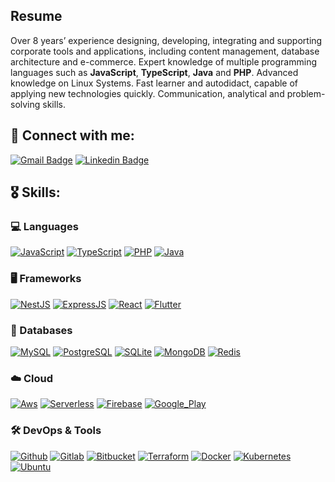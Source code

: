 ## Resume

Over 8 years’ experience designing, developing, integrating and supporting corporate tools and applications, including content management, database architecture and e-commerce. Expert knowledge of multiple programming languages such as **JavaScript**, **TypeScript**, **Java** and **PHP**. Advanced knowledge on Linux Systems. Fast learner and autodidact, capable of applying new technologies quickly. Communication, analytical and problem-solving skills.

## 🔗 Connect with me:
[![Gmail Badge](https://img.shields.io/badge/-Email-D14836?logo=Gmail&logoColor=white&link=cleider87@gmail.com)](mailto:cleider87@gmail.com)
[![Linkedin Badge](https://img.shields.io/badge/-Cleider%20Herrera-blue?logo=Linkedin&logoColor=white&link=https://www.linkedin.com/in/cleiderherrera/)](https://www.linkedin.com/in/cleiderherrera/)


## 🎖️ Skills:

### 💻 Languages
[![JavaScript](https://img.shields.io/badge/-JavaScript-grey?logo=javascript)](#)
[![TypeScript](https://img.shields.io/badge/-TypeScript-white?logo=typescript)](#)
[![PHP](https://img.shields.io/badge/-Php-4F5B93?logo=PHP&logoColor=white)](#)
[![Java](https://img.shields.io/badge/-Java-orange?logo=openjdk)](#)

### 🖥️  Frameworks
[![NestJS](https://img.shields.io/badge/-NestJS-ea2845?logo=NestJS)](#)
[![ExpressJS](https://img.shields.io/badge/-Express-green?logo=Express)](#)
[![React](https://img.shields.io/badge/-React-blue?logo=React)](#)
[![Flutter](https://img.shields.io/badge/-Flutter-0468d7?logo=Flutter)](#)

### 🔮 Databases
[![MySQL](https://img.shields.io/badge/-MySQL-blue?logo=Mysql&logoColor=white)](#)
[![PostgreSQL](https://img.shields.io/badge/-PostgreSQL-316192?logo=PostgreSQL&logoColor=white)](#)
[![SQLite](https://img.shields.io/badge/-SQLite-07405E?logo=SQLite&logoColor=white)](#)
[![MongoDB](https://img.shields.io/badge/-MongoDB-13aa52?logo=Mongodb&logoColor=white)](#)
[![Redis](https://img.shields.io/badge/-Redis-a32422?logo=Redis&logoColor=white)](#)


### ☁️ Cloud
[![Aws](https://img.shields.io/badge/-Aws-white?logo=Amazon)](#)
[![Serverless](https://img.shields.io/badge/-Serverless-grey?logo=Serverless)](#)
[![Firebase](https://img.shields.io/badge/-Firebase-03a9f4?logo=Firebase)](#)
[![Google_Play](https://img.shields.io/badge/-Google_Play-black?logo=Google-Play)](#)

### 🛠️ DevOps & Tools
[![Github](https://img.shields.io/badge/-Github-black?logo=Github&logoColor=white)](#)
[![Gitlab](https://img.shields.io/badge/-Gitlab-330F63?logo=Gitlab)](#)
[![Bitbucket](https://img.shields.io/badge/-Bitbucket-0747a6?logo=Bitbucket)](#)
[![Terraform](https://img.shields.io/badge/-Terraform-7b42bc?logo=Terraform)](#)
[![Docker](https://img.shields.io/badge/-Docker-white?logo=Docker)](#)
[![Kubernetes](https://img.shields.io/badge/-Kubernetes-white?logo=Kubernetes)](#)
[![Ubuntu](https://img.shields.io/badge/-Ubuntu-E95420?logo=Ubuntu&logoColor=white)](#)